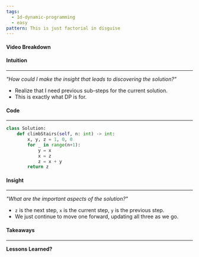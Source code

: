 ```yaml
---
tags:
  - 1d-dynamic-programming
  - easy
pattern: This is just factorial in disguise
---
```

#### Video Breakdown


#### Intuition
---
_"How could I make the insight that leads to discovering the solution?"_
- Realize that I need previous sub-steps for the current solution.
- This is exactly what DP is for.

#### Code
---

```python
class Solution:
    def climbStairs(self, n: int) -> int:
        x, y, z = 1, 0, 0
        for _ in range(n+1):
            y = x
            x = z
            z = x + y
        return z
```

#### Insight  
---
_"What are the important aspects of the solution?"_
- `z` is the next step, `x` is the current step, `y` is the previous step.
- We just continue to move one forward, updating all three as we go.

#### Takeaways
---
**Lessons Learned?**